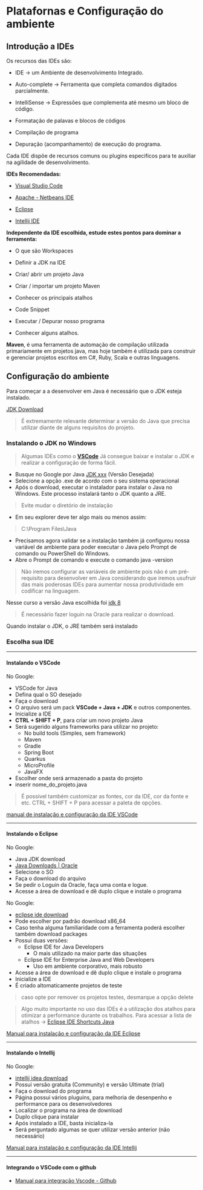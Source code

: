 # Platafornas e Configuração do ambiente

## Introdução a IDEs

Os recursos das IDEs são:

* IDE -> um Ambiente de desenvolvimento Integrado.

* Auto-complete -> Ferramenta que completa comandos digitados parcialmente.

* IntelliSense -> Expressões que complementa até mesmo um bloco de código.

* Formatação de palavas e blocos de códigos

* Compilação de programa

* Depuração (acompanhamento) de execução do programa.

Cada IDE dispõe de recursos comuns ou plugins especificos para te auxiliar na agilidade de desenvolvimento.

**IDEs Recomendadas:**

* [Visual Studio Code](https://code.visualstudio.com/)

* [Apache - Netbeans IDE](https://netbeans.apache.org/front/main/index.html)

* [Eclipse](https://eclipseide.org/)

* [Intellij IDE](https://eclipseide.org/)

**Independente da IDE escolhida, estude estes pontos para dominar a ferramenta:**

* O que são Workspaces

* Definir a JDK na IDE

* Criar/ abrir um projeto Java

* Criar / importar um projeto Maven

* Conhecer os principais atalhos

* Code Snippet

* Executar / Depurar nosso programa

* Conhecer alguns atalhos.

**Maven**, é uma ferramenta de automação de compilação utilizada primariamente em projetos java, mas hoje também é utilizada para construir e gerenciar projetos escritos em C#, Ruby, Scala e outras linguagens.

## Configuração do ambiente

Para começar a a desenvolver em Java é necessário que o JDK esteja instalado.

[JDK Download](https://www.oracle.com/java/technologies/downloads/)
  
> É extremamente relevante determinar a versão do Java que precisa utilizar diante de alguns requisitos do projeto.

### Instalando o JDK no Windows
>
> Algumas IDEs como o **[VSCode](https://code.visualstudio.com/Download)** Já consegue baixar e instalar o JDK e realizar a configuração de forma fácil.

* Busque no Google por Java [JDK xxx](https://www.oracle.com/java/technologies/downloads/#jdk22-windows) (Versão Desejada)
* Selecione a opção .exe de acordo com o seu sistema operacional
* Após o download, executar o instalador para instalar o Java no Windows. Este processo instalará tanto o JDK quanto a JRE.

> Evite mudar o diretório de instalação

* Em seu explorer deve ter algo mais ou menos assim:

> C:\Program Files\Java

* Precisamos agora validar se a instalação também já configurou nossa variável de ambiente para poder executar o Java pelo Prompt de comando ou PowerShell do Windows.
* Abre o Prompt de comando e execute o comando java -version

> Não iremos configurar as variáveis de ambiente pois não é um pré-requisito para desenvolver em Java considerando que iremos usufruir das mais poderosas IDEs para aumentar nossa produtividade em codificar na linguagem.

Nesse curso a versão Java escolhida foi [jdk 8](https://www.oracle.com/br/java/technologies/javase/javase8-archive-downloads.html)
> É necessário fazer loguin na Oracle para realizar o download.

Quando instalar o JDK, o JRE também será instalado

### Escolha sua IDE

---

#### Instalando o VSCode

 No Google:

* VSCode for Java
* Defina qual o SO desejado
* Faça o download
* O arquivo será um pack **VSCode + Java + JDK** e outros componentes.
* Inicialize a IDE
* **CTRL + SHIFT + P**, para criar um novo projeto Java
* Será sugerido alguns frameworks para utilizar no projeto:
  * No build tools (Simples, sem framework)
  * Maven
  * Gradle
  * Spring Boot
  * Quarkus
  * MicroProfile
  * JavaFX
* Escolher onde será armazenado a pasta do projeto
* inserir nome_do_projeto.java

> É possivel também customizar as fontes, cor da IDE, cor da fonte e etc.
> CTRL + SHIFT + P para acessar a paleta de opções.

[manual de instalação e configuração da IDE VSCode](https://balta.io/blog/visual-studio-code-instalacao-customizacao#:~:text=A%20instala%C3%A7%C3%A3o%20no%20Linux%20%C3%A9,Download%20voc%C3%AA%20ter%C3%A1%20um%20pacote%20.)

---

#### Instalando o Eclipse

No Google:

* Java JDK download
* [Java Downloads | Oracle](https://www.oracle.com/java/technologies/downloads/)
* Selecione o SO
* Faça o download do arquivo
* Se pedir o Loguin da Oracle, faça uma conta e logue.
* Acesse a área de download e dê duplo clique  e instale o programa

No Google:

* [eclipse ide download](https://www.eclipse.org/downloads/)
* Pode escolher por padrão download x86_64
* Caso tenha alguma familiaridade com a ferramenta poderá escolher também download packages
* Possui duas versões:
  * Eclipse IDE for Java Developers
    * O mais utilizado na maior parte das situações
  * Eclipse IDE for Enterprise Java and Web Developers
    * Uso em ambiente corporativo, mais robusto
* Acesse a área de download e dê duplo clique  e instale o programa
* Inicialize a IDE
* É criado altomaticamente projetos de teste

 > caso opte por remover os projetos testes, desmarque a opção delete

> Algo muito importante no uso das IDEs é a utilização dos atalhos para otimizar a performance durante os trabalhos.
> Para acessar a lista de atalhos -> [Eclipse IDE Shortcuts Java](https://www.geeksforgeeks.org/most-used-eclipse-keyboard-shortcuts-that-every-java-developer-should-know/)

[Manual para instalação e configuração da IDE Eclipse](https://www.ibm.com/docs/pt-br/maximo-anywhere/7.6.4?topic=container-installing-integrated-development-environment)

---

#### Instalando o Intellij

No Google:

* [intellij idea download](https://www.jetbrains.com/idea/download/?section=windows)
* Possui versão gratuita (Community)  e versão Ultimate (trial)
* Faça o download do programa
* Página possui vários pluguins, para melhoria de desenpenho e performance para os desenvolvedores
* Localizar o programa na área de download
* Duplo clique para instalar
* Após instalado a IDE, basta inicializa-la
* Será perguntado algumas se quer utilizar versão anterior (não necessário)

[Manual para instalação e configuração da IDE Intellij](https://www.jetbrains.com/help/idea/installation-guide.html)

---

#### Integrando o VSCode com o github

* [Manual para integração Vscode - Github](https://www.dio.me/articles/passo-a-passo-para-integracao-do-github-com-vscode)

